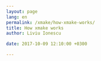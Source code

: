 ```yaml
---
layout: page
lang: en
permalink: /xmake/how-xmake-works/
title: How xmake works
author: Liviu Ionescu

date: 2017-10-09 12:10:00 +0300

---
```

